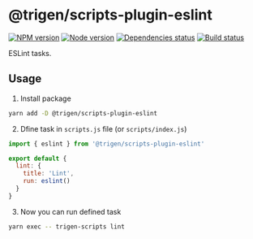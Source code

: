 # @trigen/scripts-plugin-eslint

[![NPM version][npm]][npm-url]
[![Node version][node]][node-url]
[![Dependencies status][deps]][deps-url]
[![Build status][build]][build-url]

[npm]: https://img.shields.io/npm/v/%40trigen/scripts-plugin-eslint.svg
[npm-url]: https://www.npmjs.com/package/@trigen/scripts-plugin-eslint

[node]: https://img.shields.io/node/v/%40trigen/scripts-plugin-eslint.svg
[node-url]: https://nodejs.org

[deps]: https://img.shields.io/librariesio/release/npm/@trigen/scripts-plugin-eslint
[deps-url]: https://libraries.io/npm/@trigen%2Fscripts-plugin-eslint/tree

[build]: https://img.shields.io/github/workflow/status/TrigenSoftware/scripts/CI.svg
[build-url]: https://github.com/TrigenSoftware/scripts/actions

ESLint tasks.

## Usage

1. Install package

```bash
yarn add -D @trigen/scripts-plugin-eslint
```

2. Dfine task in `scripts.js` file (or `scripts/index.js`)

```js
import { eslint } from '@trigen/scripts-plugin-eslint'

export default {
  lint: {
    title: 'Lint',
    run: eslint()
  }
}
```

3. Now you can run defined task

```bash
yarn exec -- trigen-scripts lint
```

